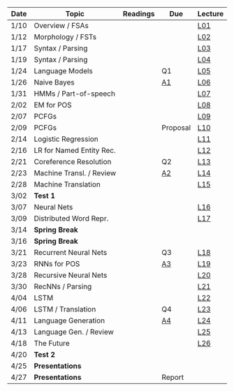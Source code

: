 

| Date  | Topic                      | Readings                      | Due           | Lecture      |
| ----- |----------------------------|-------------------------------|---------------|--------------|
| 1/10  | Overview  / FSAs           |                               |               |[L01](lec/l01)|
| 1/12  | Morphology / FSTs          |                               |               |[L02](lec/l02)|
| 1/17  | Syntax / Parsing           |                               |               |[L03](lec/l03)|
| 1/19  | Syntax / Parsing           |                               |               |[L04](lec/l04)|
| 1/24  | Language Models            |                               | Q1            |[L05](lec/l05)|
| 1/26  | Naive Bayes                |                               |[A1](https://github.com/iit-cs585/assignments/tree/master/a1)               |[L06](lec/l06)|
| 1/31  | HMMs / Part-of-speech      |                               |               |[L07](lec/l07)|
| 2/02  | EM for POS                 |                               |               |[L08](lec/l08)|
| 2/07  | PCFGs                      |                               |               |[L09](lec/l09)|
| 2/09  | PCFGs                      |                               | Proposal      |[L10](lec/l10)|
| 2/14  | Logistic Regression        |                               |               |[L11](lec/l11)|
| 2/16  | LR for Named Entity Rec.   |                               |               |[L12](lec/l12)|
| 2/21  | Coreference Resolution     |                               | Q2            |[L13](lec/l13)|
| 2/23  | Machine Transl. / Review   |                               |[A2](https://github.com/iit-cs585/assignments/tree/master/a2)                        |[L14](lec/l14)|
| 2/28  | Machine Translation        |                               |               |[L15](lec/l15)|
| 3/02  |  **Test 1**                |                               |               |              |
| 3/07  | Neural Nets                |                               |               |[L16](lec/l16)|
| 3/09  | Distributed Word Repr.     |                               |               |[L17](lec/l17)|
| 3/14  |  **Spring Break**          |                               |               |              |
| 3/16  |  **Spring Break**          |                               |               |              |
| 3/21  | Recurrent Neural Nets      |                               | Q3            |[L18](lec/l18)|
| 3/23  | RNNs for POS               |                               |[A3](https://github.com/iit-cs585/assignments/tree/master/a3)              |[L19](lec/l19)|
| 3/28  | Recursive Neural Nets      |                               |               |[L20](lec/l20)|
| 3/30  | RecNNs / Parsing           |                               |               |[L21](lec/l21)|
| 4/04  | LSTM                       |                               |               |[L22](lec/l22)|
| 4/06  | LSTM / Translation         |                               | Q4            |[L23](lec/l23)|
| 4/11  | Language Generation        |                               |[A4](https://github.com/iit-cs585/assignments/tree/master/a4)              |[L24](lec/l24)|
| 4/13  | Language Gen. / Review     |                               |               |[L25](lec/l25)|
| 4/18  | The Future                 |                               |               |[L26](lec/l26)|
| 4/20  | **Test 2**                 |                               |               |              |
| 4/25  | **Presentations**          |                               |               |              |
| 4/27  | **Presentations**          |                               | Report        |              |





